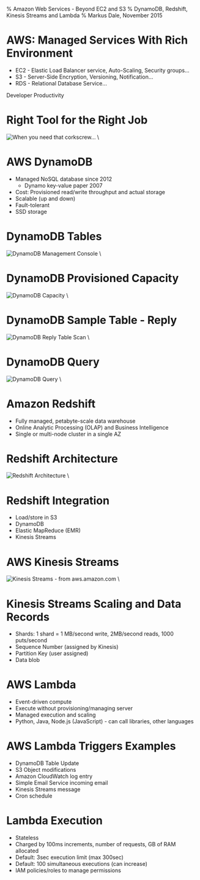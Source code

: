 % Amazon Web Services - Beyond EC2 and S3
% DynamoDB, Redshift, Kinesis Streams and Lambda
% Markus Dale, November 2015

# AWS: Managed Services With Rich Environment
* EC2 - Elastic Load Balancer service, Auto-Scaling, Security groups...
* S3 - Server-Side Encryption, Versioning, Notification...
* RDS - Relational Database Service...

Developer Productivity

# Right Tool for the Right Job
![When you need that corkscrew...](graphics/RightTool.png) \


# AWS DynamoDB
* Managed NoSQL database since 2012
     * Dynamo key-value paper 2007
* Cost: Provisioned read/write throughput and actual storage
* Scalable (up and down)
* Fault-tolerant
* SSD storage

# DynamoDB Tables
![DynamoDB Management Console](graphics/DynamoDB-Tables.png) \


# DynamoDB Provisioned Capacity
![DynamoDB Capacity](graphics/DynamoDB-ProvisionedCapacity.png) \


# DynamoDB Sample Table - Reply
![DynamoDB Reply Table Scan](graphics/DynamoDB-Reply-Table.png) \


# DynamoDB Query
![DynamoDB Query](graphics/DynamoDB-Query.png) \


# Amazon Redshift
* Fully managed, petabyte-scale data warehouse
* Online Analytic Processing (OLAP) and Business Intelligence
* Single or multi-node cluster in a single AZ

# Redshift Architecture
![Redshift Architecture](graphics/Redshift-Architecture.png) \


# Redshift Integration
* Load/store in S3
* DynamoDB
* Elastic MapReduce (EMR)
* Kinesis Streams

# AWS Kinesis Streams
![Kinesis Streams - from aws.amazon.com](graphics/Kinesis-Overview.png) \


# Kinesis Streams Scaling and Data Records
* Shards: 1 shard = 1 MB/second write, 2MB/second reads, 1000 puts/second
* Sequence Number (assigned by Kinesis)
* Partition Key (user assigned)
* Data blob

# AWS Lambda
* Event-driven compute
* Execute without provisioning/managing server
* Managed execution and scaling
* Python, Java, Node.js (JavaScript) - can call libraries, other languages

# AWS Lambda Triggers Examples
* DynamoDB Table Update
* S3 Object modifications
* Amazon CloudWatch log entry
* Simple Email Service incoming email
* Kinesis Streams message
* Cron schedule

# Lambda Execution
* Stateless
* Charged by 100ms increments, number of requests, GB of RAM allocated
* Default: 3sec execution limit (max 300sec)
* Default: 100 simultaneous executions (can increase)
* IAM policies/roles to manage permissions
